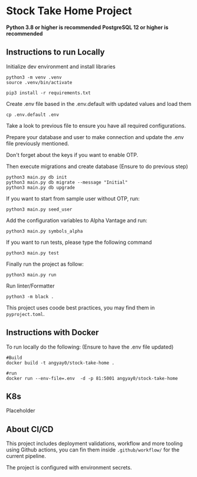 # Stock Take Home Project

**Python 3.8 or higher is recommended**
**PostgreSQL 12 or higher is recommended**

## Instructions to run Locally

Initialize dev environment and install libraries

```shell
python3 -m venv .venv
source .venv/bin/activate

pip3 install -r requirements.txt
```

Create .env file based in the .env.default with updated values and load them
```shell
cp .env.default .env
```

Take a look to previous file to ensure you have all required configurations.

Prepare your database and user to make connection and update the .env file previously mentioned.

Don't forget about the keys if you want to enable OTP.

Then execute migrations and create database (Ensure to do previous step)
```shell
python3 main.py db init
python3 main.py db migrate --message "Initial"
python3 main.py db upgrade
```

If you want to start from sample user without OTP, run:
```shell
python3 main.py seed_user
```

Add the configuration variables to Alpha Vantage and run:
```shell
python3 main.py symbols_alpha
```

If you want to run tests, please type the following command
```shell
python3 main.py test
```

Finally run the project as follow:
```shell
python3 main.py run
```

Run linter/Formatter
```shell
python3 -m black .
```

This project uses coode best practices, you may find them in `pyproject.toml`.

## Instructions with Docker

To run locally do the following:
(Ensure to have the .env file updated)

```shell
#Build
docker build -t angyay0/stock-take-home .

#run
docker run --env-file=.env  -d -p 81:5001 angyay0/stock-take-home
```

## K8s 
Placeholder

## About CI/CD
This project includes deployment validations, workflow and more tooling using Github actions, you can fin them inside `.github/workflow/` for the current pipeline.

The project is configured with environment secrets.